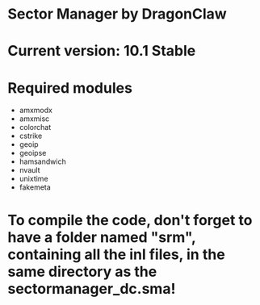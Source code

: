# Sector Manager by DragonClaw
# Current version: 10.1 Stable

# Required modules
- amxmodx
- amxmisc
- colorchat
- cstrike
- geoip
- geoipse
- hamsandwich
- nvault
- unixtime
- fakemeta

# To compile the code, don't forget to have a folder named "srm", containing all the inl files, in the same directory as the sectormanager_dc.sma!
